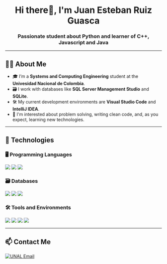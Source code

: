 <h1 align="center">Hi there👋, I'm Juan Esteban Ruiz Guasca</h1>
<h3 align="center">Passionate student about Python and learner of C++, Javascript and Java</h3>

---

## 🧑‍💻 About Me

- 🎓 I’m a **Systems and Computing Engineering** student at the **Univesidad Nacional de Colombia**. 
- 🗃️ I work with databases like **SQL Server Management Studio** and **SQLite**.  
- 🛠️ My current development environments are **Visual Studio Code** and **IntelliJ IDEA**.
- 🌱 I'm interested about problem solving, writing clean code, and, as you expect, learning new technologies.  

---

## 🧰 Technologies

### 🖥️ Programming Languages
<p>
  <img src="https://img.shields.io/badge/Java-ED8B00?style=for-the-badge&logo=java&logoColor=white"/>
  <img src="https://img.shields.io/badge/C++-00599C?style=for-the-badge&logo=c%2B%2B&logoColor=white"/>
  <img src="https://img.shields.io/badge/Python-3776AB?style=for-the-badge&logo=python&logoColor=white"/>
</p>

### 🗃️ Databases

<p>
  <img src="https://img.shields.io/badge/PostgreSQL-336791?style=for-the-badge&logo=postgresql&logoColor=white"/>
  <img src="https://img.shields.io/badge/Oracle-F80000?style=for-the-badge&logo=oracle&logoColor=white"/>
  <img src="https://img.shields.io/badge/SQL-4479A1?style=for-the-badge&logo=sqlite&logoColor=white"/>
</p>


### 🛠️ Tools and Environments
<p>
  <img src="https://img.shields.io/badge/VS_Code-007ACC?style=for-the-badge&logo=visual-studio-code&logoColor=white"/>
  <img src="https://img.shields.io/badge/IntelliJ_IDEA-000000?style=for-the-badge&logo=intellij-idea&logoColor=white"/>
  <img src="https://img.shields.io/badge/Git-F05032?style=for-the-badge&logo=git&logoColor=white"/>
  <img src="https://img.shields.io/badge/GitHub-181717?style=for-the-badge&logo=github&logoColor=white"/>
</p>

---

## 📫 Contact Me

  [![UNAL Email](https://img.shields.io/badge/Email-jruizgu@unal.edu.co-D14836?style=for-the-badge&logo=gmail&logoColor=white)](mailto:jruizgu@unal.edu.co)


